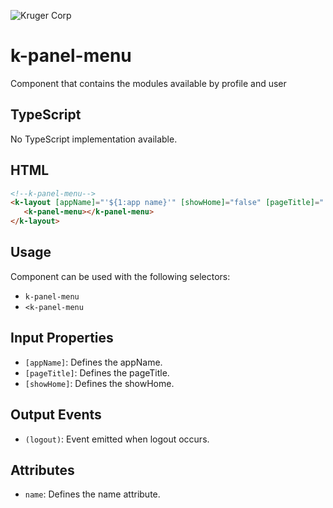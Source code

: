 ![Kruger Corp](https://img.shields.io/badge/Kruger_Corp_®-Copyright_2022-blue)

# k-panel-menu

Component that contains the modules available by profile and user

## TypeScript

No TypeScript implementation available.

## HTML

```html
<!--k-panel-menu-->
<k-layout [appName]="'${1:app name}'" [showHome]="false" [pageTitle]="'${2:page title}'" (logout)="logout()">
   <k-panel-menu></k-panel-menu>
</k-layout>
```

## Usage

Component can be used with the following selectors:

* `k-panel-menu`
* `<k-panel-menu`

## Input Properties

* `[appName]`: Defines the appName.
* `[pageTitle]`: Defines the pageTitle.
* `[showHome]`: Defines the showHome.

## Output Events

* `(logout)`: Event emitted when logout occurs.

## Attributes

* `name`: Defines the name attribute.

